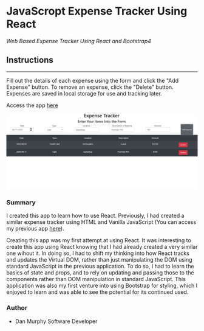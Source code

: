 # JavaScropt Expense Tracker Using React

_Web Based Expense Tracker Using React and Bootstrap4_

## Instructions

---

Fill out the details of each expense using the form and click the "Add Expense" button. To remove an expense, click the "Delete" button. Expenses are saved in local storage for use and tracking later. 


Access the app [here](https://afternoon-sands-59834.herokuapp.com/)

![ExpenseApp Screenshot](https://github.com/danielmurphy1/expense-tracker-react/blob/master/expense-tracker-react-screenshot.JPG)

### Summary

I created this app to learn how to use React. Previously, I had created a similar expense tracker using HTML and Vanilla JavaScript (You can access my previous app [here](https://danielmurphy1.github.io/ExpenseTracker/)).

Creating this app was my first attempt at using React. It was interesting to create this app using React knowing that I had already created a very similar one wihout it. In doing so, I had to shift my thinking into how React tracks and updates the Virtual DOM, rather than just manipulating the DOM using standard JavaScript in the previous application. To do so, I had to learn the basics of state and props, and to rely on updating and passing those to the components rather than DOM manipulation in standard JavaScript. This application was also my first venture into using Bootstrap for styling, which I enjoyed to learn and was able to see the potential for its continued used. 

### Author

- Dan Murphy Software Developer